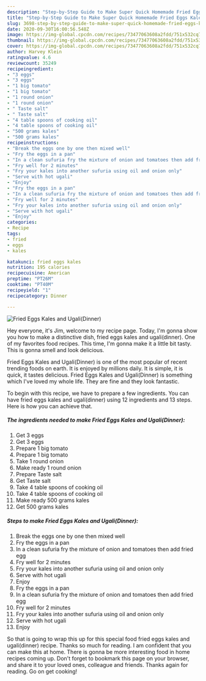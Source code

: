 ```yaml
---
description: "Step-by-Step Guide to Make Super Quick Homemade Fried Eggs Kales and Ugali(Dinner)"
title: "Step-by-Step Guide to Make Super Quick Homemade Fried Eggs Kales and Ugali(Dinner)"
slug: 3698-step-by-step-guide-to-make-super-quick-homemade-fried-eggs-kales-and-ugalidinner
date: 2020-09-30T16:00:56.548Z
image: https://img-global.cpcdn.com/recipes/73477063608a2fdd/751x532cq70/fried-eggs-kales-and-ugalidinner-recipe-main-photo.jpg
thumbnail: https://img-global.cpcdn.com/recipes/73477063608a2fdd/751x532cq70/fried-eggs-kales-and-ugalidinner-recipe-main-photo.jpg
cover: https://img-global.cpcdn.com/recipes/73477063608a2fdd/751x532cq70/fried-eggs-kales-and-ugalidinner-recipe-main-photo.jpg
author: Harvey Klein
ratingvalue: 4.6
reviewcount: 35249
recipeingredient:
- "3 eggs"
- "3 eggs"
- "1 big tomato"
- "1 big tomato"
- "1 round onion"
- "1 round onion"
- " Taste salt"
- " Taste salt"
- "4 table spoons of cooking oil"
- "4 table spoons of cooking oil"
- "500 grams kales"
- "500 grams kales"
recipeinstructions:
- "Break the eggs one by one then mixed well"
- "Fry the eggs in a pan"
- "In a clean sufuria fry the mixture of onion and tomatoes then add fried egg"
- "Fry well for 2 minutes"
- "Fry your kales into another sufuria using oil and onion only"
- "Serve with hot ugali"
- "Enjoy"
- "Fry the eggs in a pan"
- "In a clean sufuria fry the mixture of onion and tomatoes then add fried egg"
- "Fry well for 2 minutes"
- "Fry your kales into another sufuria using oil and onion only"
- "Serve with hot ugali"
- "Enjoy"
categories:
- Recipe
tags:
- fried
- eggs
- kales

katakunci: fried eggs kales 
nutrition: 195 calories
recipecuisine: American
preptime: "PT26M"
cooktime: "PT40M"
recipeyield: "1"
recipecategory: Dinner

---
```



![Fried Eggs Kales and Ugali(Dinner)](https://img-global.cpcdn.com/recipes/73477063608a2fdd/751x532cq70/fried-eggs-kales-and-ugalidinner-recipe-main-photo.jpg)

Hey everyone, it's Jim, welcome to my recipe page. Today, I'm gonna show you how to make a distinctive dish, fried eggs kales and ugali(dinner). One of my favorites food recipes. This time, I'm gonna make it a little bit tasty. This is gonna smell and look delicious.



Fried Eggs Kales and Ugali(Dinner) is one of the most popular of recent trending foods on earth. It is enjoyed by millions daily. It is simple, it is quick, it tastes delicious. Fried Eggs Kales and Ugali(Dinner) is something which I've loved my whole life. They are fine and they look fantastic.


To begin with this recipe, we have to prepare a few ingredients. You can have fried eggs kales and ugali(dinner) using 12 ingredients and 13 steps. Here is how you can achieve that.

<!--inarticleads1-->

##### The ingredients needed to make Fried Eggs Kales and Ugali(Dinner):

1. Get 3 eggs
1. Get 3 eggs
1. Prepare 1 big tomato
1. Prepare 1 big tomato
1. Take 1 round onion
1. Make ready 1 round onion
1. Prepare  Taste salt
1. Get  Taste salt
1. Take 4 table spoons of cooking oil
1. Take 4 table spoons of cooking oil
1. Make ready 500 grams kales
1. Get 500 grams kales




<!--inarticleads2-->

##### Steps to make Fried Eggs Kales and Ugali(Dinner):

1. Break the eggs one by one then mixed well
1. Fry the eggs in a pan
1. In a clean sufuria fry the mixture of onion and tomatoes then add fried egg
1. Fry well for 2 minutes
1. Fry your kales into another sufuria using oil and onion only
1. Serve with hot ugali
1. Enjoy
1. Fry the eggs in a pan
1. In a clean sufuria fry the mixture of onion and tomatoes then add fried egg
1. Fry well for 2 minutes
1. Fry your kales into another sufuria using oil and onion only
1. Serve with hot ugali
1. Enjoy




So that is going to wrap this up for this special food fried eggs kales and ugali(dinner) recipe. Thanks so much for reading. I am confident that you can make this at home. There is gonna be more interesting food in home recipes coming up. Don't forget to bookmark this page on your browser, and share it to your loved ones, colleague and friends. Thanks again for reading. Go on get cooking!
